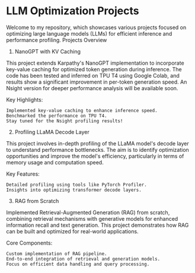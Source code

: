 # LLM Optimization Projects

Welcome to my repository, which showcases various projects focused on optimizing large language models (LLMs) for efficient inference and performance profiling.
Projects Overview
1. NanoGPT with KV Caching

This project extends Karpathy's NanoGPT implementation to incorporate key-value caching for optimized token generation during inference. The code has been tested and inferred on TPU T4 using Google Colab, and results show a significant improvement in per-token generation speed. An Nsight version for deeper performance analysis will be available soon.

Key Highlights:

    Implemented key-value caching to enhance inference speed.
    Benchmarked the performance on TPU T4.
    Stay tuned for the Nsight profiling results!

2. Profiling LLaMA Decode Layer

This project involves in-depth profiling of the LLaMA model's decode layer to understand performance bottlenecks. The aim is to identify optimization opportunities and improve the model's efficiency, particularly in terms of memory usage and computation speed.

Key Features:

    Detailed profiling using tools like PyTorch Profiler.
    Insights into optimizing transformer decode layers.

3. RAG from Scratch

Implemented Retrieval-Augmented Generation (RAG) from scratch, combining retrieval mechanisms with generative models for enhanced information recall and text generation. This project demonstrates how RAG can be built and optimized for real-world applications.

Core Components:

    Custom implementation of RAG pipeline.
    End-to-end integration of retrieval and generation models.
    Focus on efficient data handling and query processing.
